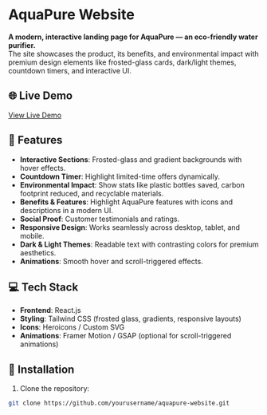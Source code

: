 # AquaPure Website

**A modern, interactive landing page for AquaPure — an eco-friendly water purifier.**  
The site showcases the product, its benefits, and environmental impact with premium design elements like frosted-glass cards, dark/light themes, countdown timers, and interactive UI.

## 🌐 Live Demo

[View Live Demo](https://aqua-pure-ten.vercel.app/)

## 🎨 Features

- **Interactive Sections**: Frosted-glass and gradient backgrounds with hover effects.
- **Countdown Timer**: Highlight limited-time offers dynamically.
- **Environmental Impact**: Show stats like plastic bottles saved, carbon footprint reduced, and recyclable materials.
- **Benefits & Features**: Highlight AquaPure features with icons and descriptions in a modern UI.
- **Social Proof**: Customer testimonials and ratings.
- **Responsive Design**: Works seamlessly across desktop, tablet, and mobile.
- **Dark & Light Themes**: Readable text with contrasting colors for premium aesthetics.
- **Animations**: Smooth hover and scroll-triggered effects.

## 💻 Tech Stack

- **Frontend**: React.js
- **Styling**: Tailwind CSS (frosted glass, gradients, responsive layouts)
- **Icons**: Heroicons / Custom SVG
- **Animations**: Framer Motion / GSAP (optional for scroll-triggered animations)

## 🚀 Installation

1. Clone the repository:

```bash
git clone https://github.com/yourusername/aquapure-website.git
